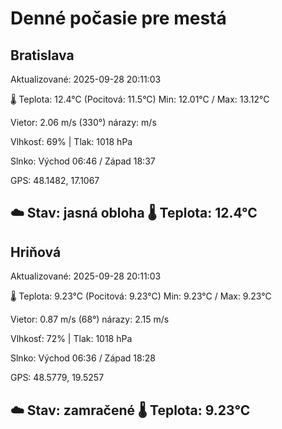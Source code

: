﻿# Denné počasie pre mestá

## Bratislava
Aktualizované: 2025-09-28 20:11:03

🌡️ Teplota: 12.4°C 
(Pocitová: 11.5°C)
Min: 12.01°C / Max: 13.12°C

Vietor: 2.06 m/s    (330°) 
nárazy:  m/s

Vlhkosť: 69% | Tlak: 1018 hPa

Slnko: Východ 06:46 / Západ 18:37

GPS: 48.1482, 17.1067

☁️ Stav: jasná obloha        🌡️ Teplota: 12.4°C
---

## Hriňová
Aktualizované: 2025-09-28 20:11:03

🌡️ Teplota: 9.23°C 
(Pocitová: 9.23°C)
Min: 9.23°C / Max: 9.23°C

Vietor: 0.87 m/s (68°)
nárazy: 2.15 m/s

Vlhkosť: 72% | Tlak: 1018 hPa

Slnko: Východ 06:36 / Západ 18:28

GPS: 48.5779, 19.5257

☁️ Stav: zamračené        🌡️ Teplota: 9.23°C
---
